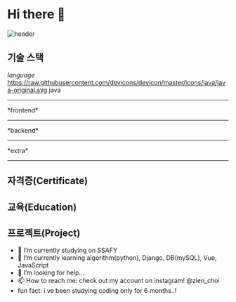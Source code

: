 # Hi there 👋

![header](https://capsule-render.vercel.app/api?type=wave&color=auto&height=400&section=header&text=Choi%20JiEun&fontSize=100)

## 기술 스택
*language*
https://raw.githubusercontent.com/devicons/devicon/master/icons/java/java-original.svg java
<hr>
*frontend*

<hr>
*backend*

<hr>
*extra*

<hr>

## 자격증(Certificate)


## 교육(Education)


## 프로젝트(Project)


- 🔭 I’m currently studying on SSAFY
- 🌱 I’m currently learning algorithm(python), Django, DB(mySQL), Vue, JavaScript  
- 🤔 I’m looking for help... 
- 📫 How to reach me: check out my account on instagram! @zien_choi
- fun fact: i ve been studying coding only for 6 months..!
